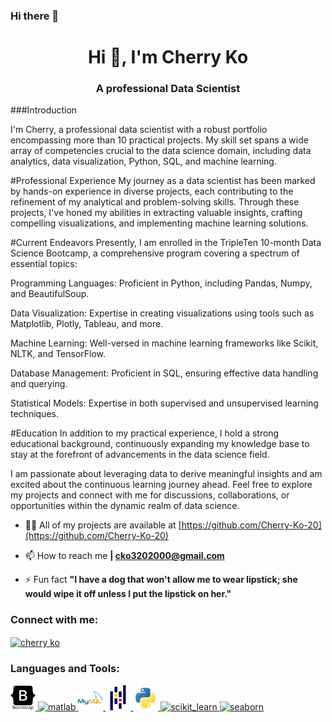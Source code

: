 ### Hi there 👋
<h1 align="center">Hi 👋, I'm Cherry Ko</h1>
<h3 align="center">A professional Data Scientist</h3>

###Introduction

I'm Cherry, a professional data scientist with a robust portfolio encompassing more than 10 practical projects. My skill set spans a wide array of competencies crucial to the data science domain, including data analytics, data visualization, Python, SQL, and machine learning.

#Professional Experience
My journey as a data scientist has been marked by hands-on experience in diverse projects, each contributing to the refinement of my analytical and problem-solving skills. Through these projects, I've honed my abilities in extracting valuable insights, crafting compelling visualizations, and implementing machine learning solutions.

#Current Endeavors
Presently, I am enrolled in the TripleTen 10-month Data Science Bootcamp, a comprehensive program covering a spectrum of essential topics:

Programming Languages: Proficient in Python, including Pandas, Numpy, and BeautifulSoup.

Data Visualization: Expertise in creating visualizations using tools such as Matplotlib, Plotly, Tableau, and more.

Machine Learning: Well-versed in machine learning frameworks like Scikit, NLTK, and TensorFlow.

Database Management: Proficient in SQL, ensuring effective data handling and querying.

Statistical Models: Expertise in both supervised and unsupervised learning techniques.

#Education
In addition to my practical experience, I hold a strong educational background, continuously expanding my knowledge base to stay at the forefront of advancements in the data science field.

I am passionate about leveraging data to derive meaningful insights and am excited about the continuous learning journey ahead. Feel free to explore my projects and connect with me for discussions, collaborations, or opportunities within the dynamic realm of data science.

- 👨‍💻 All of my projects are available at [https://github.com/Cherry-Ko-20](https://github.com/Cherry-Ko-20)

- 📫 How to reach me **| cko3202000@gmail.com**

- ⚡ Fun fact **"I have a dog that won't allow me to wear lipstick; she would wipe it off unless I put the lipstick on her."**

<h3 align="left">Connect with me:</h3>
<p align="left">
<a href="https://linkedin.com/in/cherry ko" target="blank"><img align="center" src="https://raw.githubusercontent.com/rahuldkjain/github-profile-readme-generator/master/src/images/icons/Social/linked-in-alt.svg" alt="cherry ko" height="30" width="40" /></a>
</p>

<h3 align="left">Languages and Tools:</h3>
<p align="left"> <a href="https://getbootstrap.com" target="_blank" rel="noreferrer"> <img src="https://raw.githubusercontent.com/devicons/devicon/master/icons/bootstrap/bootstrap-plain-wordmark.svg" alt="bootstrap" width="40" height="40"/> </a> <a href="https://www.mathworks.com/" target="_blank" rel="noreferrer"> <img src="https://upload.wikimedia.org/wikipedia/commons/2/21/Matlab_Logo.png" alt="matlab" width="40" height="40"/> </a> <a href="https://www.mysql.com/" target="_blank" rel="noreferrer"> <img src="https://raw.githubusercontent.com/devicons/devicon/master/icons/mysql/mysql-original-wordmark.svg" alt="mysql" width="40" height="40"/> </a> <a href="https://pandas.pydata.org/" target="_blank" rel="noreferrer"> <img src="https://raw.githubusercontent.com/devicons/devicon/2ae2a900d2f041da66e950e4d48052658d850630/icons/pandas/pandas-original.svg" alt="pandas" width="40" height="40"/> </a> <a href="https://www.python.org" target="_blank" rel="noreferrer"> <img src="https://raw.githubusercontent.com/devicons/devicon/master/icons/python/python-original.svg" alt="python" width="40" height="40"/> </a> <a href="https://scikit-learn.org/" target="_blank" rel="noreferrer"> <img src="https://upload.wikimedia.org/wikipedia/commons/0/05/Scikit_learn_logo_small.svg" alt="scikit_learn" width="40" height="40"/> </a> <a href="https://seaborn.pydata.org/" target="_blank" rel="noreferrer"> <img src="https://seaborn.pydata.org/_images/logo-mark-lightbg.svg" alt="seaborn" width="40" height="40"/> </a> </p>

<!--
**Cherry-Ko-20/Cherry-Ko-20** is a ✨ _special_ ✨ repository because its `README.md` (this file) appears on your GitHub profile.

Here are some ideas to get you started:

- 🔭 I’m currently working on ...
- 🌱 I’m currently learning ...
- 👯 I’m looking to collaborate on ...
- 🤔 I’m looking for help with ...
- 💬 Ask me about ...
- 📫 How to reach me: ...
- 😄 Pronouns: ...
- ⚡ Fun fact: ...
-->
